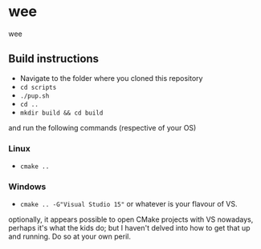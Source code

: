 # wee
wee

## Build instructions
* Navigate to the folder where you cloned this repository
* `cd scripts`
* `./pup.sh`
* `cd ..`
* `mkdir build && cd build`

and run the following commands (respective of your OS)
### Linux
* `cmake ..`


### Windows
* `cmake .. -G"Visual Studio 15"` or whatever is your flavour of VS.

optionally, it appears possible to open CMake projects with VS nowadays, perhaps it's what the kids do; but I haven't delved into how to get that up and running. Do so at your own peril.
